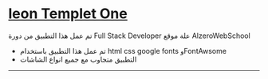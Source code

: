 ﻿# [leon Templet One](https://64a1ce451a33a60614b26c10--melodious-chimera-310ad8.netlify.app/)

تم عمل هذا التطبيق من دورة Full Stack Developer علة موقع AlzeroWebSchool 

* تم عمل هذا التطبيق باستخدام html css google fonts وFontAwsome
* التطبيق متجاوب مع جميع انواع الشاشات 
<hr>
